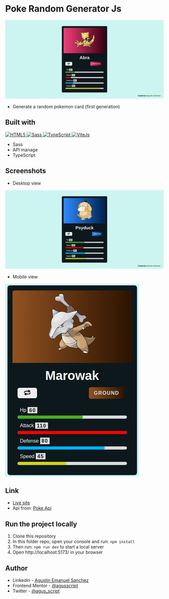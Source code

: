 # Poke Random Generator Js

![](assets/screenshots/abra-card-desktop.png)

- Generate a random pokemon card (first generation)

## Built with

<p>
 <a href="https://developer.mozilla.org/en-US/docs/Glossary/HTML">
  <img src="https://img.shields.io/badge/-HTML5-E34F26?style=flat-square&logo=html5&logoColor=white" height="30" alt="HTML5"/>
 </a>
 <a href="https://sass-lang.com/">
  <img src="https://img.shields.io/badge/-Sass-ff69b4?style=flat-square&logo=SASS&logoColor=white" height="30" alt="Sass"/>
 </a>
 <a href="https://www.typescriptlang.org/">
  <img src="https://img.shields.io/badge/-TypeScript-007acc?style=flat-square&logo=TypeScript&logoColor=white" height="30" alt="TypeScript"/>
 </a>
 <a href="https://vitejs.dev/">
  <img src="https://img.shields.io/badge/-ViteJS-purple?style=flat-square&logo=Vite&logoColor=white" height="30" alt="ViteJs"/>
 </a>
</p>

- Sass
- API manage
- TypeScript

## Screenshots

- Desktop view

![](assets/screenshots/psyduck-card-desktop.png)

- Mobile view

![](assets/screenshots/mobile-card.png)

## Link

- [Live site](https://poke-random-generator-js.vercel.app/)
- Api from: [Poke Api](https://pokeapi.co/)

## Run the project locally

1. Clone this repository
2. In this folder repo, open your console and run: `npm install`
3. Then run: `npm run dev` to start a local server
4. Open http://localhost:5173/ in your browser

## Author

- Linkedin - [Agustin Emanuel Sanchez](https://www.linkedin.com/in/agustin-emanuel-sanchez-4b2807240/)
- Frontend Mentor - [@agusscript](https://www.frontendmentor.io/profile/agusscript)
- Twitter - [@agus_script](https://twitter.com/agus_script)
